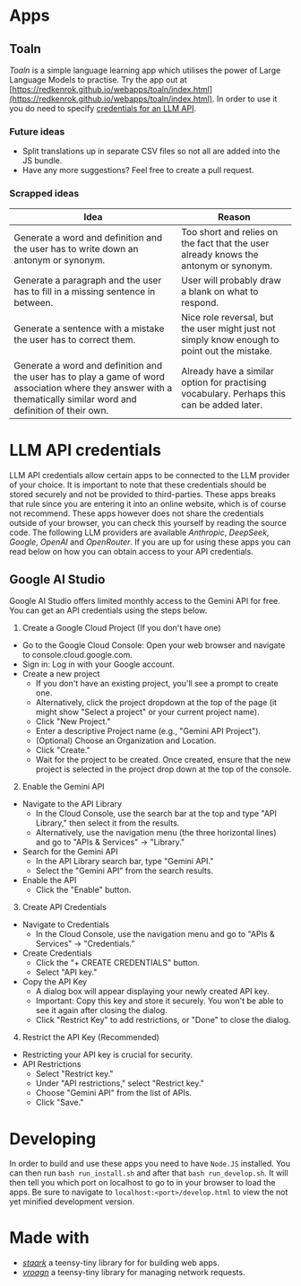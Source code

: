# Apps

## Toaln

*Toaln* is a simple language learning app which utilises the power of Large Language Models to practise. Try the app out at [https://redkenrok.github.io/webapps/toaln/index.html](https://redkenrok.github.io/webapps/toaln/index.html). In order to use it you do need to specify [credentials for an LLM API](#llm-api-credentials).

### Future ideas

- Split translations up in separate CSV files so not all are added into the JS bundle.
- Have any more suggestions? Feel free to create a pull request.

### Scrapped ideas

| Idea                                                                                                                                                               | Reason                                                                                       |
| ------------------------------------------------------------------------------------------------------------------------------------------------------------------ | -------------------------------------------------------------------------------------------- |
| Generate a word and definition and the user has to write down an antonym or synonym.                                                                               | Too short and relies on the fact that the user already knows the antonym or synonym.         |
| Generate a paragraph and the user has to fill in a missing sentence in between.                                                                                    | User will probably draw a blank on what to respond.                                          |
| Generate a sentence with a mistake the user has to correct them.                                                                                                   | Nice role reversal, but the user might just not simply know enough to point out the mistake. |
| Generate a word and definition and the user has to play a game of word association where they answer with a thematically similar word and definition of their own. | Already have a similar option for practising vocabulary. Perhaps this can be added later.    |

# LLM API credentials

LLM API credentials allow certain apps to be connected to the LLM provider of your choice. It is important to note that these credentials should be stored securely and not be provided to third-parties. These apps breaks that rule since you are entering it into an online website, which is of course not recommend. These apps however does not share the credentials outside of your browser, you can check this yourself by reading the source code. The following LLM providers are available *Anthropic*, *DeepSeek*, *Google*, *OpenAI* and *OpenRouter*. If you are up for using these apps you can read below on how you can obtain access to your API credentials.

## Google AI Studio

Google AI Studio offers limited monthly access to the Gemini API for free. You can get an API credentials using the steps below.

1. Create a Google Cloud Project (If you don't have one)
  - Go to the Google Cloud Console: Open your web browser and navigate to console.cloud.google.com.
  - Sign in: Log in with your Google account.
  - Create a new project
    - If you don't have an existing project, you'll see a prompt to create one.
    - Alternatively, click the project dropdown at the top of the page (it might show "Select a project" or your current project name).
    - Click "New Project."
    - Enter a descriptive Project name (e.g., "Gemini API Project").
    - (Optional) Choose an Organization and Location.
    - Click "Create."
    - Wait for the project to be created. Once created, ensure that the new project is selected in the project drop down at the top of the console.
2. Enable the Gemini API
  - Navigate to the API Library
    - In the Cloud Console, use the search bar at the top and type "API Library," then select it from the results.
    - Alternatively, use the navigation menu (the three horizontal lines) and go to "APIs & Services" -> "Library."
  - Search for the Gemini API
    - In the API Library search bar, type "Gemini API."
    - Select the "Gemini API" from the search results.
  - Enable the API
    - Click the "Enable" button.
3. Create API Credentials
  - Navigate to Credentials
    - In the Cloud Console, use the navigation menu and go to "APIs & Services" -> "Credentials."
  - Create Credentials
    - Click the "+ CREATE CREDENTIALS" button.
    - Select "API key."
  - Copy the API Key
    - A dialog box will appear displaying your newly created API key.
    - Important: Copy this key and store it securely. You won't be able to see it again after closing the dialog.
    - Click "Restrict Key" to add restrictions, or "Done" to close the dialog.
4. Restrict the API Key (Recommended)
  - Restricting your API key is crucial for security.
  - API Restrictions
    - Select "Restrict key."
    - Under "API restrictions," select "Restrict key."
    - Choose "Gemini API" from the list of APIs.
    - Click "Save."

# Developing

In order to build and use these apps you need to have `Node.JS` installed. You can then run `bash run_install.sh` and after that `bash run_develop.sh`. It will then tell you which port on localhost to go to in your browser to load the apps. Be sure to navigate to `localhost:<port>/develop.html` to view the not yet minified development version.

# Made with

- *[staark](https://github.com/doars/staark/tree/main/packages/staark#readme)* a teensy-tiny library for for building web apps.
- *[vroagn](https://github.com/doars/staark/tree/main/packages/vroagn#readme)* a teensy-tiny library for managing network requests.
